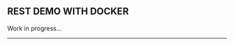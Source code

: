 REST DEMO WITH DOCKER
----------------------------------------------------------------------------

Work in progress...


----------------------------------------------------------------------------